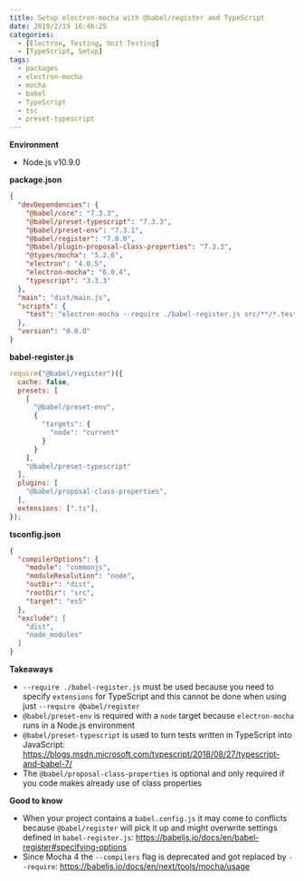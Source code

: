 ```yaml
---
title: Setup electron-mocha with @babel/register and TypeScript
date: 2019/2/19 16:46:25
categories:
  - [Electron, Testing, Unit Testing]
  - [TypeScript, Setup]
tags:
  - packages
  - electron-mocha
  - mocha
  - babel
  - TypeScript
  - tsc
  - preset-typescript
---
```


**Environment**
- Node.js v10.9.0

**package.json**

```json
{
  "devDependencies": {
    "@babel/core": "7.3.3",
    "@babel/preset-typescript": "7.3.3",
    "@babel/preset-env": "7.3.1",
    "@babel/register": "7.0.0",
    "@babel/plugin-proposal-class-properties": "7.3.3",
    "@types/mocha": "5.2.6",
    "electron": "4.0.5",
    "electron-mocha": "6.0.4",
    "typescript": "3.3.3"
  },
  "main": "dist/main.js",
  "scripts": {
    "test": "electron-mocha --require ./babel-register.js src/**/*.test.ts"
  },
  "version": "0.0.0"
}
```

**babel-register.js**

```js
require("@babel/register")({
  cache: false,
  presets: [
    [
      "@babel/preset-env",
      {
        "targets": {
          "node": "current"
        }
      }
    ],
    "@babel/preset-typescript"
  ],
  plugins: [
    "@babel/proposal-class-properties",
  ],
  extensions: [".ts"],
});
```

**tsconfig.json**

```json
{
  "compilerOptions": {
    "module": "commonjs",
    "moduleResolution": "node",
    "outDir": "dist",
    "rootDir": "src",
    "target": "es5"
  },
  "exclude": [
    "dist",
    "node_modules"
  ]
}
```

**Takeaways**

- `--require ./babel-register.js` must be used because you need to specify `extensions` for TypeScript and this cannot be done when using just `--require @babel/register`
- `@babel/preset-env` is required with a `node` target because `electron-mocha` runs in a Node.js environment
- `@babel/preset-typescript` is used to turn tests written in TypeScript into JavaScript: https://blogs.msdn.microsoft.com/typescript/2018/08/27/typescript-and-babel-7/
- The `@babel/proposal-class-properties` is optional and only required if you code makes already use of class properties

**Good to know**
- When your project contains a `babel.config.js` it may come to conflicts because `@babel/register` will pick it up and might overwrite settings defined in `babel-register.js`: https://babeljs.io/docs/en/babel-register#specifying-options
- Since Mocha 4 the `--compilers` flag is deprecated and got replaced by `--require`: https://babeljs.io/docs/en/next/tools/mocha/usage